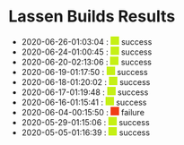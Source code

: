 # Lassen Builds Results

 - 2020-06-26-01:03:04 : ![green](./images/green.png) success
 - 2020-06-24-01:00:45 : ![green](./images/green.png) success
 - 2020-06-20-02:13:06 : ![green](./images/green.png) success
 - 2020-06-19-01:17:50 : ![green](./images/green.png) success
 - 2020-06-18-01:20:02 : ![green](./images/green.png) success
 - 2020-06-17-01:19:48 : ![green](./images/green.png) success
 - 2020-06-16-01:15:41 : ![green](./images/green.png) success
 - 2020-06-04-00:15:50 : ![red](./images/red.png) failure
 - 2020-05-29-01:15:06 : ![green](./images/green.png) success
 - 2020-05-05-01:16:39 : ![green](./images/green.png) success
